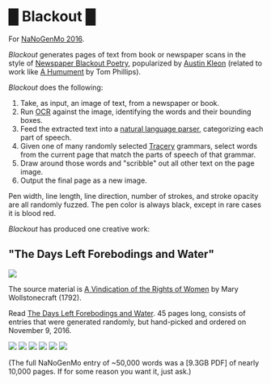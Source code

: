 # █ Blackout █

For [NaNoGenMo 2016](https://github.com/NaNoGenMo/2016).

_Blackout_ generates pages of text from book or newspaper scans in the style of [Newspaper Blackout Poetry](http://newspaperblackout.com/), popularized by [Austin Kleon](https://twitter.com/austinkleon) (related to work like [A Humument](http://tomphillipshumument.tumblr.com/) by Tom Phillips).

_Blackout_ does the following:

1. Take, as input, an image of text, from a newspaper or book.
2. Run [OCR](https://github.com/jflesch/pyocr) against the image, identifying the words and their bounding boxes.
3. Feed the extracted text into a [natural language parser](https://spacy.io/), categorizing each part of speech.
3. Given one of many randomly selected [Tracery](https://github.com/aparrish/pytracery) grammars, select words from the current page that match the parts of speech of that grammar.
4. Draw around those words and "scribble" out all other text on the page image.
5. Output the final page as a new image.

Pen width, line length, line direction, number of strokes, and stroke opacity are all randomly fuzzed. The pen color is always black, except in rare cases it is blood red.

_Blackout_ has produced one creative work:

## "The Days Left Forebodings and Water"

<img src="https://github.com/lizadaly/blackout/blob/main/images/title.png?raw=true" />

The source material is [A Vindication of the Rights of Women](https://en.wikipedia.org/wiki/A_Vindication_of_the_Rights_of_Woman) by Mary Wollstonecraft (1792).

Read [The Days Left Forebodings and Water](https://lizadaly.com/projects/blackout/lizadaly-blackout-nanogenmo-2016.pdf). 45 pages long, consists of entries that were generated randomly, but hand-picked and ordered on November 9, 2016.


<img src="https://github.com/lizadaly/blackout/blob/main/images/1.png?raw=true" />

<img src="https://github.com/lizadaly/blackout/blob/main/images/2.png?raw=true" />

<img src="https://github.com/lizadaly/blackout/blob/main/images/3.png?raw=true" />

<img src="https://github.com/lizadaly/blackout/blob/main/images/4.png?raw=true" />

<img src="https://github.com/lizadaly/blackout/blob/main/images/6.png?raw=true" />

<img src="https://github.com/lizadaly/blackout/blob/main/images/7.png?raw=true" />


(The full NaNoGenMo entry of ~50,000 words was a [9.3GB PDF] of nearly 10,000 pages. If for some reason you want it, just ask.)
